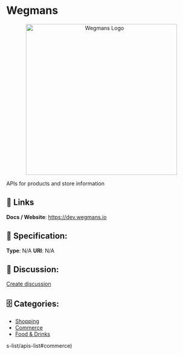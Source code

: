 # Wegmans
<p align="center">
    <img width="400" src="https://raw.githubusercontent.com/apis-list/apis-list/main/apis/wegmans/logo_256x256.png" alt="Wegmans Logo"/>
</p>

APIs for products and store information

##  🔗 Links
**Docs / Website**: https://dev.wegmans.io

## 🧬 Specification:
**Type**: N/A
**URI**: N/A

## 💬 Discussion:
[Create discussion](https://github.com/apis-list/apis-list/discussions/new)

## 🗄️ Categories:
- [Shopping](https://github.com/apis-list/apis-list#shopping)
- [Commerce](https://github.com/apis-list/apis-list#commerce)
- [Food & Drinks](https://github.com/apis-list/apis-list#food-and-drinks)







s-list/apis-list#commerce)



